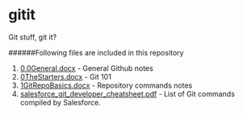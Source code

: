 # gitit
Git stuff, git it?

######Following files are included in this repository
1. [0.0General.docx](https://github.com/KannarKK/gitit/blob/master/0.0General.docx)  - General Github notes
2. [0TheStarters.docx](https://github.com/KannarKK/gitit/blob/master/0TheStarters.docx)  - Git 101
3. [1GitRepoBasics.docx](https://github.com/KannarKK/gitit/blob/master/1GitRepoBasics.docx)  - Repository commands notes
4. [salesforce_git_developer_cheatsheet.pdf](https://github.com/KannarKK/gitit/blob/master/salesforce_git_developer_cheatsheet.pdf)  - List of Git commands compiled by Salesforce.
